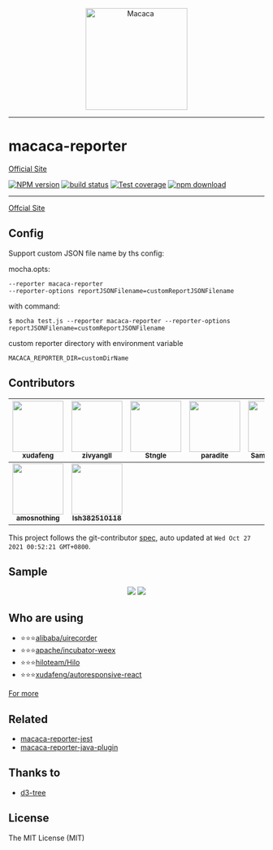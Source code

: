 <p align="center">
  <a href="//macacajs.github.io">
    <img
      alt="Macaca"
      src="https://macacajs.github.io/macaca-logo/svg/monkey.svg"
      width="200"
    />
  </a>
</p>

---

# macaca-reporter

[Official Site](//macacajs.github.io/macaca-reporter/)

[![NPM version][npm-image]][npm-url]
[![build status][travis-image]][travis-url]
[![Test coverage][coveralls-image]][coveralls-url]
[![npm download][download-image]][download-url]

[npm-image]: https://img.shields.io/npm/v/macaca-reporter.svg
[npm-url]: https://npmjs.org/package/macaca-reporter
[travis-image]: https://travis-ci.com/macacajs/macaca-reporter.svg
[travis-url]: https://travis-ci.com/macacajs/macaca-reporter
[coveralls-image]: https://img.shields.io/coveralls/macacajs/macaca-reporter.svg
[coveralls-url]: https://coveralls.io/r/macacajs/macaca-reporter?branch=master
[download-image]: https://img.shields.io/npm/dm/macaca-reporter.svg
[download-url]: https://npmjs.org/package/macaca-reporter

---

[Offcial Site](//macacajs.github.io/macaca-reporter)

## Config

Support custom JSON file name by ths config:

mocha.opts:
```
--reporter macaca-reporter
--reporter-options reportJSONFilename=customReportJSONFilename
```

with command:
```
$ mocha test.js --reporter macaca-reporter --reporter-options reportJSONFilename=customReportJSONFilename
```

custom reporter directory with environment variable
```
MACACA_REPORTER_DIR=customDirName
```

<!-- GITCONTRIBUTOR_START -->

## Contributors

|[<img src="https://avatars.githubusercontent.com/u/1011681?v=4" width="100px;"/><br/><sub><b>xudafeng</b></sub>](https://github.com/xudafeng)<br/>|[<img src="https://avatars.githubusercontent.com/u/11460601?v=4" width="100px;"/><br/><sub><b>zivyangll</b></sub>](https://github.com/zivyangll)<br/>|[<img src="https://avatars.githubusercontent.com/u/18617837?v=4" width="100px;"/><br/><sub><b>Stngle</b></sub>](https://github.com/Stngle)<br/>|[<img src="https://avatars.githubusercontent.com/u/1209810?v=4" width="100px;"/><br/><sub><b>paradite</b></sub>](https://github.com/paradite)<br/>|[<img src="https://avatars.githubusercontent.com/u/8198256?v=4" width="100px;"/><br/><sub><b>SamuelZhaoY</b></sub>](https://github.com/SamuelZhaoY)<br/>|[<img src="https://avatars.githubusercontent.com/u/52845048?v=4" width="100px;"/><br/><sub><b>snapre</b></sub>](https://github.com/snapre)<br/>|
| :---: | :---: | :---: | :---: | :---: | :---: |
[<img src="https://avatars.githubusercontent.com/u/24653016?v=4" width="100px;"/><br/><sub><b>amosnothing</b></sub>](https://github.com/amosnothing)<br/>|[<img src="https://avatars.githubusercontent.com/u/15245618?v=4" width="100px;"/><br/><sub><b>lsh382510118</b></sub>](https://github.com/lsh382510118)<br/>

This project follows the git-contributor [spec](https://github.com/xudafeng/git-contributor), auto updated at `Wed Oct 27 2021 00:52:21 GMT+0800`.

<!-- GITCONTRIBUTOR_END -->

## Sample

<div align="center">
  <img src="https://macacajs.github.io/macaca-reporter/assets/6d308bd9gy1fivuatxep5j21kw13dgs6.jpg" />
  <img src="https://macacajs.github.io/macaca-reporter/assets/6d308bd9gy1fivtfos9r5j21kw130af7.jpg" />
</div>

## Who are using

- ⭐⭐⭐[alibaba/uirecorder](//github.com/alibaba/uirecorder)
- ⭐⭐⭐[apache/incubator-weex](//github.com/apache/incubator-weex)
- ⭐⭐⭐[hiloteam/Hilo](//github.com/hiloteam/Hilo)
- ⭐⭐⭐[xudafeng/autoresponsive-react](//github.com/xudafeng/autoresponsive-react)

[For more](//github.com/macacajs/macaca-reporter/network/dependents)

## Related

- [macaca-reporter-jest](https://github.com/macacajs/macaca-reporter-jest)
- [macaca-reporter-java-plugin](https://github.com/macacajs/macaca-reporter-java-plugin)

## Thanks to

- [d3-tree](//github.com/zhuyali/d3-tree)

## License

The MIT License (MIT)
